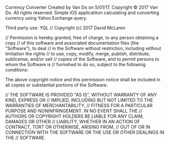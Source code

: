 Currency Converter Created by Van Do on 5/01/17. Copyright © 2017 Van Do. All rights reserved. 
Simple iOS applicatiton calculating and converting currency using Yahoo Exchange query. 

Third party use: YQL
//  Copyright (c) 2017 David McLaren

//  Permission is hereby granted, free of charge, to any person obtaining a copy
//  of this software and associated documentation files (the "Software"), to deal
//  in the Software without restriction, including without limitation the rights
//  to use, copy, modify, merge, publish, distribute, sublicense, and/or sell
//  copies of the Software, and to permit persons to whom the Software is
//  furnished to do so, subject to the following conditions:

The above copyright notice and this permission notice shall be included in all
copies or substantial portions of the Software.

//  THE SOFTWARE IS PROVIDED "AS IS", WITHOUT WARRANTY OF ANY KIND, EXPRESS OR
//  IMPLIED, INCLUDING BUT NOT LIMITED TO THE WARRANTIES OF MERCHANTABILITY,
//  FITNESS FOR A PARTICULAR PURPOSE AND NONINFRINGEMENT. IN NO EVENT SHALL THE
//  AUTHORS OR COPYRIGHT HOLDERS BE LIABLE FOR ANY CLAIM, DAMAGES OR OTHER
//  LIABILITY, WHETHER IN AN ACTION OF CONTRACT, TORT OR OTHERWISE, ARISING FROM,
//  OUT OF OR IN CONNECTION WITH THE SOFTWARE OR THE USE OR OTHER DEALINGS IN THE
//  SOFTWARE.
